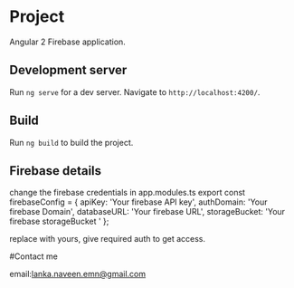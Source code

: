 # Project

Angular 2 Firebase application. 

## Development server
Run `ng serve` for a dev server. Navigate to `http://localhost:4200/`.

## Build

Run `ng build` to build the project.

## Firebase details

change the firebase credentials in app.modules.ts
export const firebaseConfig = {
  apiKey: 'Your firebase API key',
  authDomain: 'Your firebase Domain',
  databaseURL: 'Your firebase  URL',
  storageBucket: 'Your firebase storageBucket '
};

replace with yours,
give required auth to get access.

#Contact me

email:lanka.naveen.emn@gmail.com

